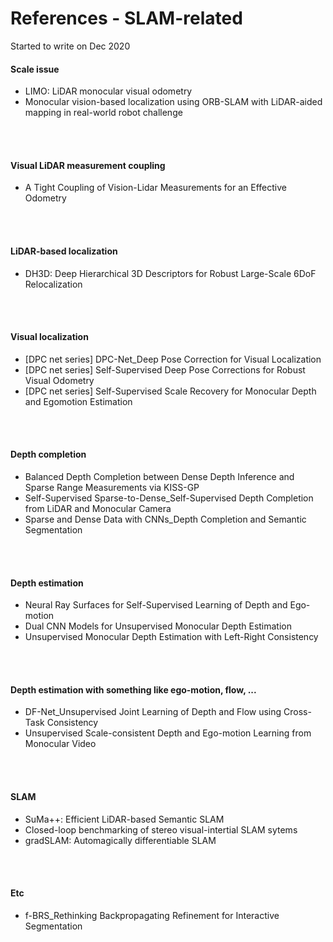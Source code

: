 # References - SLAM-related

Started to write on Dec 2020

#### Scale issue
- LIMO: LiDAR monocular visual odometry
- Monocular vision-based localization using ORB-SLAM with LiDAR-aided mapping in real-world robot challenge
<br/>
<br/>


#### Visual LiDAR measurement coupling
- A Tight Coupling of Vision-Lidar Measurements for an Effective Odometry
<br/>
<br/>


#### LiDAR-based localization
- DH3D: Deep Hierarchical 3D Descriptors for Robust Large-Scale 6DoF Relocalization
<br/>
<br/>


#### Visual localization
- [DPC net series] DPC-Net_Deep Pose Correction for Visual Localization
- [DPC net series] Self-Supervised Deep Pose Corrections for Robust Visual Odometry
- [DPC net series] Self-Supervised Scale Recovery for Monocular Depth and Egomotion Estimation
<br/>
<br/>


#### Depth completion
- Balanced Depth Completion between Dense Depth Inference and Sparse Range Measurements via KISS-GP
- Self-Supervised Sparse-to-Dense_Self-Supervised Depth Completion from LiDAR and Monocular Camera
- Sparse and Dense Data with CNNs_Depth Completion and Semantic Segmentation
<br/>
<br/>


#### Depth estimation
- Neural Ray Surfaces for Self-Supervised Learning of Depth and Ego-motion
- Dual CNN Models for Unsupervised Monocular Depth Estimation
- Unsupervised Monocular Depth Estimation with Left-Right Consistency
<br/>
<br/>


#### Depth estimation with something like ego-motion, flow, ...
- DF-Net_Unsupervised Joint Learning of Depth and Flow using Cross-Task Consistency
- Unsupervised Scale-consistent Depth and Ego-motion Learning from Monocular Video
<br/>
<br/>


#### SLAM
- SuMa++: Efficient LiDAR-based Semantic SLAM
- Closed-loop benchmarking of stereo visual-intertial SLAM sytems
- gradSLAM: Automagically differentiable SLAM
<br/>
<br/>


#### Etc
- f-BRS_Rethinking Backpropagating Refinement for Interactive Segmentation
<br/>
<br/>


